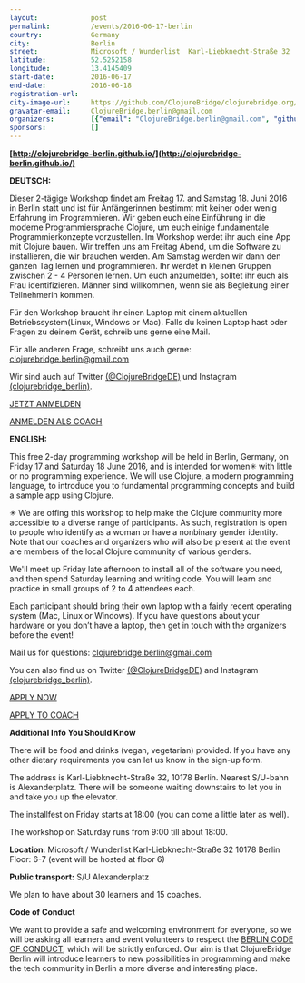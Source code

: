 ```yaml
---
layout:             post
permalink:          /events/2016-06-17-berlin
country:            Germany
city:               Berlin
street:             Microsoft / Wunderlist  Karl-Liebknecht-Straße 32  10178
latitude:           52.5252158
longitude:          13.4145409
start-date:         2016-06-17
end-date:           2016-06-18
registration-url:
city-image-url:     https://github.com/ClojureBridge/clojurebridge.org/raw/master/app/assets/images/events/berlin.jpg
gravatar-email:     ClojureBridge.berlin@gmail.com
organizers:         [{"email": "ClojureBridge.berlin@gmail.com", "github": null, "name": "ClojureBridge Berlin Team", "twitter": null}]
sponsors:           []
---
```


**[http://clojurebridge-berlin.github.io/](http://clojurebridge-berlin.github.io/)**

**DEUTSCH:**

Dieser 2-tägige Workshop findet am Freitag 17. and Samstag 18. Juni 2016 in Berlin statt und ist für Anfängerinnen bestimmt mit keiner oder wenig Erfahrung im Programmieren. Wir geben euch eine Einführung in die moderne Programmiersprache Clojure, um euch einige fundamentale Programmierkonzepte vorzustellen. Im Workshop werdet ihr auch eine App mit Clojure bauen.
Wir treffen uns am Freitag Abend, um die Software zu installieren, die wir brauchen werden. Am Samstag werden wir dann den ganzen Tag lernen und programmieren. Ihr werdet in kleinen Gruppen zwischen 2 - 4 Personen lernen. Um euch anzumelden, solltet ihr euch als Frau identifizieren. Männer sind willkommen, wenn sie als Begleitung einer Teilnehmerin kommen.

Für den Workshop braucht ihr einen Laptop mit einem aktuellen Betriebssystem(Linux, Windows or Mac). Falls du keinen Laptop hast oder Fragen zu deinem Gerät, schreib uns gerne eine Mail.

Für alle anderen Frage, schreibt uns auch gerne: clojurebridge.berlin@gmail.com

Wir sind auch auf Twitter [(@ClojureBridgeDE)](https://twitter.com/ClojureBridgeDE) und Instagram [(clojurebridge_berlin)](https://www.instagram.com/clojurebridge_berlin/).

[JETZT ANMELDEN](https://docs.google.com/forms/d/1LpaMVP-F9CTr8FiRsWhoIThxVoNMWFOa6MBUc3WLnW4/viewform)

[ANMELDEN ALS COACH](https://docs.google.com/forms/d/1Dx4zpnV6DHQNTn3VhLByyE8QbhKt3lKXjhCrlwWSmuQ/viewform)

**ENGLISH:**

This free 2-day programming workshop will be held in Berlin, Germany, on Friday 17 and Saturday 18 June 2016, and is intended for women✳ with little or no programming experience. We will use Clojure, a modern programming language, to introduce you to fundamental programming concepts and build a sample app using Clojure.

✳ We are offing this workshop to help make the Clojure community more accessible to a diverse range of participants. As such, registration is open to people who identify as a woman or have a nonbinary gender identity. Note that our coaches and organizers who will also be present at the event are members of the local Clojure community of various genders.

We'll meet up Friday late afternoon to install all of the software you need, and then spend Saturday learning and writing code. You will learn and practice in small groups of 2 to 4 attendees each.

Each participant should bring their own laptop with a fairly recent operating system (Mac, Linux or Windows). If you have questions about your hardware or you don’t have a laptop, then get in touch with the organizers before the event!

Mail us for questions: clojurebridge.berlin@gmail.com

You can also find us on Twitter [(@ClojureBridgeDE)](https://twitter.com/ClojureBridgeDE) and Instagram [(clojurebridge_berlin)](https://www.instagram.com/clojurebridge_berlin/).

[APPLY NOW](https://docs.google.com/forms/d/1LpaMVP-F9CTr8FiRsWhoIThxVoNMWFOa6MBUc3WLnW4/viewform)

[APPLY TO COACH](https://docs.google.com/forms/d/1Dx4zpnV6DHQNTn3VhLByyE8QbhKt3lKXjhCrlwWSmuQ/viewform)

**Additional Info You Should Know**

There will be food and drinks (vegan, vegetarian) provided. If you have any other dietary requirements you can let us know in the sign-up form.

The address is Karl-Liebknecht-Straße 32, 10178 Berlin. Nearest S/U-bahn is Alexanderplatz. There will be someone waiting downstairs to let you in and take you up the elevator.

The installfest on Friday starts at 18:00 (you can come a little later as well).

The workshop on Saturday runs from 9:00 till about 18:00.

**Location**:
Microsoft / Wunderlist
Karl-Liebknecht-Straße 32
10178 Berlin
Floor: 6-7 (event will be hosted at floor 6)

**Public transport:** S/U Alexanderplatz

We plan to have about 30 learners and 15 coaches.

**Code of Conduct**

We want to provide a safe and welcoming environment for everyone, so we will be asking all learners and event volunteers to respect the [BERLIN CODE OF CONDUCT](http://berlincodeofconduct.org/), which will be strictly enforced. Our aim is that ClojureBridge Berlin will introduce learners to new possibilities in programming and make the tech community in Berlin a more diverse and interesting place.
